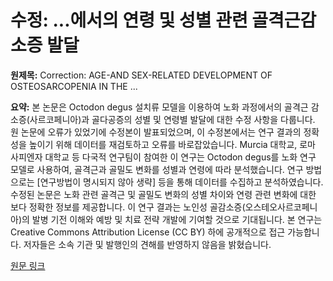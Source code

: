 # 수정: ...에서의 연령 및 성별 관련 골격근감소증 발달

**원제목:** Correction: AGE-AND SEX-RELATED DEVELOPMENT OF OSTEOSARCOPENIA IN THE ...

**요약:** 본 논문은 Octodon degus 설치류 모델을 이용하여 노화 과정에서의 골격근 감소증(사르코페니아)과 골다공증의 성별 및 연령별 발달에 대한 수정 사항을 다룹니다.  원 논문에 오류가 있었기에 수정본이 발표되었으며,  이 수정본에서는  연구 결과의 정확성을 높이기 위해  데이터를 재검토하고  오류를 바로잡았습니다.  Murcia 대학교, 로마 사피엔자 대학교 등 다국적 연구팀이 참여한 이 연구는 Octodon degus를 노화 연구 모델로 사용하여,  골격근과 골밀도 변화를  성별과 연령에 따라 분석했습니다.  연구 방법으로는  [연구방법이 명시되지 않아 생략] 등을 통해 데이터를 수집하고 분석하였습니다.  수정된 논문은  노화 관련 골격근 및 골밀도 변화의 성별 차이와 연령 관련 변화에 대한  보다 정확한 정보를 제공합니다.  이 연구 결과는  노인성 골감소증(오스테오사르코페니아)의  발병 기전 이해와  예방 및 치료 전략 개발에 기여할 것으로 기대됩니다.  본 연구는 Creative Commons Attribution License (CC BY) 하에 공개적으로 접근 가능합니다.  저자들은 소속 기관 및 발행인의 견해를 반영하지 않음을 밝혔습니다.

[원문 링크](https://www.frontiersin.org/journals/aging/articles/10.3389/fragi.2025.1669031/abstract)
